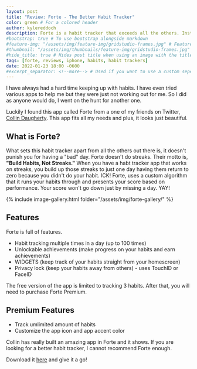 ```yaml
---
layout: post
title: "Review: Forte - The Better Habit Tracker"
color: green # For a colored header
author: kylereddoch
description: Forte is a habit tracker that exceeds all the others. Instead of using steaks for progress, it uses a custom algorithm so your score doesn't go down when you miss a day.
#bootstrap: true # To use bootstrap alongside markdown
#feature-img: "/assets/img/feature-img/gridstudio-frames.jpg" # Featured image in post header
#thumbnail: "/assets/img/thumbnails/feature-img/gridstudio-frames.jpg" # Thumbnail for post in blog list
#hide_title: true # Hides post title when using an image with the title in it
tags: [forte, reviews, iphone, habits, habit trackers]
date: 2022-01-23 18:00 -0600
#excerpt_separator: <!--more--> # Used if you want to use a custom seperator (put the seperator in the post where you want it)
---
```


I have always had a hard time keeping up with habits. I have even tried various apps to help me but they were just not working out for me. So I did as anyone would do, I went on the hunt for another one.

Luckily I found this app called Forte from a one of my friends on Twitter, [Collin Daugherty](https://twitter.com/collindaugherty). This app fits all my needs and plus, it looks just beautiful.

## What is Forte?

What sets this habit tracker apart from all the others out there is, it doesn't punish you for having a "bad" day. Forte doesn't do streaks. Their motto is, **"Build Habits, Not Streaks."** When you have a habt tracker app that works on streaks, you build up those streaks to just one day having them return to zero because you didn't do your habit. ICK! Forte, uses a custom algorithm that it runs your habits through and presents your score based on performance. Your score won't go down just by missing a day. YAY!

{% include image-gallery.html folder="/assets/img/forte-gallery/" %}

## Features

Forte is full of features.

- Habit tracking multiple times in a day (up to 100 times)
- Unlockable achievements (make progress on your habits and earn achievements)
- WIDGETS (keep track of your habits straight from your homescreen)
- Privacy lock (keep your habits away from others) - uses TouchID or FaceID

The free version of the app is limited to tracking 3 habits. After that, you will need to purchase Forte Premium.

## Premium Features

- Track umlimited amount of habits
- Customize the app icon and app accent color

Collin has really built an amazing app in Forte and it shows. If you are looking for a better habit tracker, I cannot recommend Forte enough.

Download it [here](https://apps.apple.com/app/id1507681077) and give it a go!
